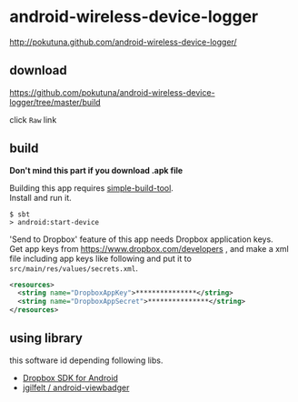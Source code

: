 # android-wireless-device-logger

http://pokutuna.github.com/android-wireless-device-logger/


## download

https://github.com/pokutuna/android-wireless-device-logger/tree/master/build

click `Raw` link



## build
__Don't mind this part if you download .apk file__


Building this app requires [simple-build-tool](http://www.scala-sbt.org/).  
Install and run it.

```
$ sbt
> android:start-device
```


'Send to Dropbox' feature of this app needs Dropbox application keys.  
Get app keys from https://www.dropbox.com/developers , and make a xml file including app keys like following and put it to `src/main/res/values/secrets.xml`.

```xml
<resources>
  <string name="DropboxAppKey">***************</string>
  <string name="DropboxAppSecret">***************</string>
</resources>
```



## using library
this software id depending following libs.

- [Dropbox SDK for Android](https://www.dropbox.com/developers/reference/sdk)
- [jgilfelt / android-viewbadger](https://github.com/jgilfelt/android-viewbadger)
